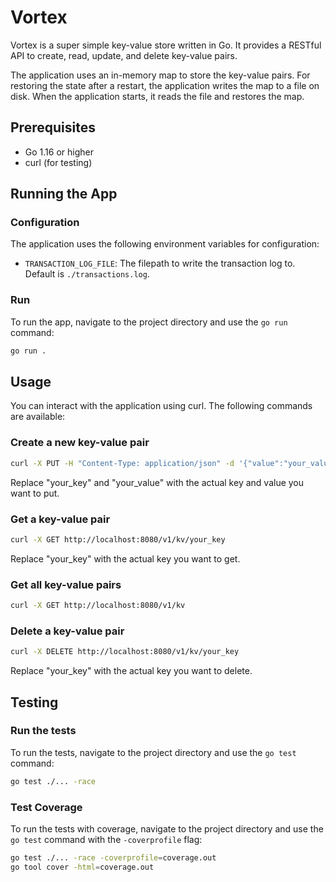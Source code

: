 # Vortex

Vortex is a super simple key-value store written in Go. It provides a RESTful API to create, read, update, and delete key-value pairs.

The application uses an in-memory map to store the key-value pairs. For restoring the state after a restart, the application writes the map to a file on disk. When the application starts, it reads the file and restores the map.

## Prerequisites

- Go 1.16 or higher
- curl (for testing)

## Running the App

### Configuration

The application uses the following environment variables for configuration:

- `TRANSACTION_LOG_FILE`: The filepath to write the transaction log to. Default is `./transactions.log`.

### Run 

To run the app, navigate to the project directory and use the `go run` command:

```bash
go run .
```

## Usage 

You can interact with the application using curl. The following commands are available:

### Create a new key-value pair

``` bash
curl -X PUT -H "Content-Type: application/json" -d '{"value":"your_value"}' http://localhost:8080/v1/kv/your_key
```

Replace "your_key" and "your_value" with the actual key and value you want to put.


### Get a key-value pair

```bash
curl -X GET http://localhost:8080/v1/kv/your_key
```

Replace "your_key" with the actual key you want to get.

### Get all key-value pairs

```bash
curl -X GET http://localhost:8080/v1/kv
```

### Delete a key-value pair

```bash
curl -X DELETE http://localhost:8080/v1/kv/your_key
```

Replace "your_key" with the actual key you want to delete.

## Testing

### Run the tests

To run the tests, navigate to the project directory and use the `go test` command:

```bash
go test ./... -race
```

### Test Coverage

To run the tests with coverage, navigate to the project directory and use the `go test` command with the `-coverprofile` flag:

```bash
go test ./... -race -coverprofile=coverage.out
go tool cover -html=coverage.out
```
